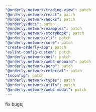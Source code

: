 ```yaml
---
"@orderly.network/trading-view": patch
"@orderly.network/react": patch
"@orderly.network/hooks": patch
"@orderly/docs": patch
"@orderly.network/examples": patch
"@orderly.network/storybook": patch
"@orderly.network/cli": patch
"@orderly.network/core": patch
"create-orderly-app": patch
"eslint-config-custom": patch
"@orderly.network/net": patch
"@orderly.network/web3-onboard": patch
"@orderly.network/perp": patch
"@orderly.network/referral": patch
"tsconfig": patch
"@orderly.network/types": patch
"@orderly.network/utils": patch
"@orderly.network/web3-modal": patch
---
```


fix bugs;
